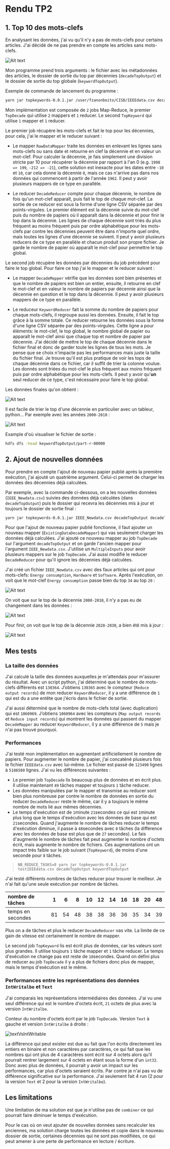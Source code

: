 # Rendu TP2

## 1. Top 10 des mots-clefs

En analysant les données, j'ai vu qu'il n'y a pas de mots-clefs pour certains articles. J'ai décidé de ne pas prendre en compte les articles sans mots-clefs.

![Alt text](img/nullKw.png)

Mon programme prend trois arguments : le fichier avec les métadonnées des articles, le dossier de sortie du top par décennies (`decadeTopOutput`) et le dossier de sortie du top globale (`keywordTopOutput`).

Exemple de commande de lancement du programme :

```bash
yarn jar topkeywords-0.0.1.jar /user/fzanonboito/CISD/IEEEdata.csv decadeTopOutput keywordTopOutput
```

Mon implémentation est composée de `2` jobs Map-Reduce, le premier `TopDecade` qui utilise `2` mappers et `1` reducer. Le second `TopKeyword` qui utilise `1` mapper et `1` reducer.

Le premier job récupère les mots-clefs et fait le top pour les décennies, pour cela, j'ai le mapper et le reducer suivant :

- Le mapper `RawDataMapper` traite les données en enlevant les lignes sans mots-clefs ou sans date et retourne en clef la décennie et en valeur un mot-clef. Pour calculer la décennie, je fais simplement une division stricte par 10 pour récupérer la décennie par rapport à l'an 0 (e.g. `1998 => 199`, `-212 => -21`), cette solution est inexacte pour les dates entre `-10` et `10`, car cela donne la décennie `0`, mais ce cas n'arrive pas dans nos données qui commencent à partir de l'année `1962`. Il peut y avoir plusieurs mappers de ce type en parallèle.

- Le reducer `DecadeReducer` compte pour chaque décennie, le nombre de fois qu'un mot-clef apparaît, puis fait le top de chaque mot-clef. La sortie de ce reducer est sous la forme d'une ligne CSV séparée par des points-virgules. Le premier élément est la décennie suivie du mot-clef puis du nombre de papiers où il apparaît dans la décennie et pour finir le top dans la décennie. Les lignes de chaque décennie sont triés du plus fréquent au moins fréquent puis par ordre alphabétique pour les mots-clefs par contre les décennies peuvent être dans n'importe quel ordre, mais toutes les lignes d'une décennie se suivent. Il peut y avoir plusieurs reducers de ce type en parallèle et chacun produit son propre fichier. Je garde le nombre de papier où apparaît le mot-clef pour permettre le top global.

Le second job récupère les données par décennies du job précédent pour faire le top global. Pour faire ce top j'ai le mapper et le reducer suivant :

- Le mapper `DecadeMapper` vérifie que les données sont bien présentes et que le nombre de papiers est bien un entier, ensuite, il retourne en clef le mot-clef et en valeur le nombre de papiers par décennie ainsi que la décennie en question et le top dans la décennie. Il peut y avoir plusieurs mappers de ce type en parallèle.

- Le reduceur `KeywordReducer` fait la somme du nombre de papiers pour chaque mots-clefs, il regroupe aussi les données. Ensuite, il fait le top grâce à la somme totale. Ce reducer retourne les données sous la forme d'une ligne CSV séparée par des points-virgules. Cette ligne a pour éléments: le mot-clef, le top global, le nombre global de papier ou apparaît le mot-clef ainsi que chaque top et nombre de papier par décennie. J'ai décidé de mettre le top de chaque décennie dans le fichier final et donc de garder toute les lignes de tous les mots. Je pense que se choix n'impacte pas les performances mais juste la taille du fichier final. Je trouve qu'il est plus pratique de voir les tops de chaque décennie dans ce fichier, car il suffit de trier la colonne voulue. Les donnés sont triées du mot-clef le plus fréquent aux moins fréquent puis par ordre alphabétique pour les mots-clefs. Il peut y avoir qu'**un** seul reducer de ce type, c'est nécessaire pour faire le top global.

Les données finales qu'on obtient :

![Alt text](img/dataOutTop.png)

Il est facile de trier le top d'une décennie en particulier avec un tableur, python... Par exemple avec les années `2000-2010` :

![Alt text](img/dataOutTop200.png)

Example d'où visualiser le fichier de sortie :

```bash
hdfs dfs -head keywordTopOutput/part-r-00000
```

## 2. Ajout de nouvelles données

Pour prendre en compte l'ajout de nouveau papier publié après la première exécution, j'ai ajouté un quatrième argument. Celui-ci permet de charger les données des décennies déjà calculées.

Par exemple, avec la commande ci-dessous, on a les nouvelles données (`IEEE_Newdata.csv`) suivies des données déjà calculées (dans `decadeTopOutput`) puis le dossier qui recevra les décennies mis à jour et toujours le dossier de sortie final :

```bash
yarn jar topkeywords-0.0.1.jar IEEE_Newdata.csv decadeTopOutput decadeTopOutput_withNewData keywordTopOutput2
```

Pour que l'ajout de nouveau papier publié fonctionne, il faut ajouter un nouveau mapper (`ExistingDataDecadeMapper`) qui vas seulement charger les données déjà calculées. J'ai ajouté ce nouveau mapper au job `TopDecade` sur l'argument `decadeTopOutput` et on garde l'ancien mapper pour l'argument `IEEE_Newdata.csv`. J'utilise un `MultipleInputs` pour avoir plusieurs mappers sur le job `TopDecade`. J'ai aussi modifié le reducer `DecadeReducer` pour qu'il ignore les décennies déjà calculées.

J'ai créé un fichier `IEEE_Newdata.csv` avec des faux articles qui ont pour mots-clefs: `Energy consumption`, `Hardware` et `Software`. Après l'exécution, on voit que le mot-clef `Energy consumption` passe bien du top `34` au top `20` :

![Alt text](img/dataOutTopDiff.png)

On voit que sur le top de la décennie `2000-2010`, il n'y a pas eu de changement dans les données :

![Alt text](img/dataOutTopDiff200.png)

Pour finir, on voit que le top de la décennie `2020-2030`, a bien été mis à jour :

![Alt text](img/dataOutTopDiff202.png)

## Mes tests

### La taille des données

J'ai calculé la taille des données auxquelles je m'attendais pour m'assurer du résultat.
Avec un script python, j'ai déterminé que le nombre de mots-clefs différents est `130364`. J’obtiens `130365` avec le compteur (`Reduce output records`) de mon reducer `KeywordReducer`, il y a une différence de `1` qui est du a une entête que j'écris dans le fichier de sortie.

J'ai aussi déterminé que le nombre de mots-clefs total (avec duplication) qui est `1060969`. J’obtiens `1060964` avec les compteurs (`Map output records` et `Reduce input records`) qui montrent les données qui passent du mapper `DecadeMapper` au reducer `KeywordReducer`, il y a une différence de `5` mais je n'ai pas trouvé pourquoi.

### Performances

J'ai testé mon implémentation en augmentant artificiellement le nombre de papiers. Pour augmenter le nombre de papier, j'ai concaténé plusieurs fois le fichier `IEEEdata.csv` avec lui-même. Le fichier est passé de `123490` lignes à `5186580` lignes.
J'ai vu les différences suivantes :

- Le premier job `TopDecade` lis beaucoup plus de données et en écrit plus. Il utilise maintenant `49` tâches mapper et toujours `1` tâche reducer.
- Les données manipulées par le mapper et transmise au reducer sont bien plus nombreuse par contre le nombre de données en sortie du reducer `DecadeReducer` reste le même, car il y a toujours le même nombre de mots lié aux mêmes décennies.
- Le temps d'exécution est de `1`minute `21`secondes ce qui est `1`minute plus long que le temps d'exécution avec les données de base qui est `21`secondes. Quand j'augmente le nombre de tâches reducer le temps d'exécution diminue, il passe à `48`secondes avec `8` tâches (la différence avec les données de base est plus que de `27` secondes). Le fais d'augmenté le nombre de tâches fait peut augmenter le nombre d'octets écrit, mais augmente le nombre de fichiers. Ces augmentations ont un impact très faible sur le job suivant (`TopKeyword`), de moins d'une seconde pour `8` tâches.

> `NB_REDUCE_TASKS=8 yarn jar topkeywords-0.0.1.jar testIEEEdata.csv decadeTopOutput keywordTopOutput`

J'ai testé différents nombres de tâches reducer pour trouver le meilleur. Je n'ai fait qu'une seule exécution par nombre de tâches.

| nombre de tâches  | 1  | 6  | 8  | 10 | 12 | 14 | 16 | 18 | 20 | 48 |
|:------------------|:--:|:--:|:--:|:--:|:--:|:--:|:--:|:--:|:--:|:--:|
| temps en secondes | 81 | 54 | 48 | 38 | 38 | 36 | 36 | 35 | 34 | 39 |

Plus on a de tâches et plus le reducer `DecadeReducer` vas vite. La limite de ce gain de vitesse est certainement le nombre de mapper.

Le second job `TopKeyword` lis est écrit plus de données, car les valeurs sont plus grandes. Il utilise toujours `1` tâche mapper et `1` tâche reducer. Le temps d'exécution ne change pas est reste de `18`secondes. Quand on défini plus de reducer au job `TopDecade` il y a plus de fichiers donc plus de mapper, mais le temps d'exécution est le même.

### Performances entre les représentations des données `IntWritalbe` et `Text`

J'ai comparais les représentations intermédiaires des données. J'ai vu une seul différence qui est le nombre d'octets écrit, `21` octets de plus avec la version `IntWritalbe`.

Conteur du nombre d'octets écrit par le job `TopDecade`. Version `Text` à gauche et version `IntWritalbe` à droite :

![textVsIntWritable](img/textVsIntWritable.png)

La différence qui peut exister est due au fait que l'on écrits directement les entiers en binaire et non caractères par caractères, ce qui fait que les nombres qui ont plus de 4 caractères sont écrit sur 4 octets alors qu'il pourrait rentrer largement sur 4 octets en étant sous la forme d'un `int32`. Donc avec plus de données, il pourrait y avoir un impact sur les performances, car plus d'octets seraient écrits.
Par contre je n'ai pas vu de différence significative sur la performance. J'ai seulement fait 4 run (2 pour la version `Text` et 2 pour la version `IntWritalbe`).

## Les limitations

Une limitation de ma solution est que je n'utilise pas de `combiner` ce qui pourrait faire diminuer le temps d'exécution.

Pour le cas où on veut ajouter de nouvelles données sans recalculer les anciennes, ma solution charge toutes les données et copie dans le nouveau dossier de sortie, certaines décennies qui ne sont pas modifiées, ce qui peut amener à une perte de performance en lecture / écriture.
